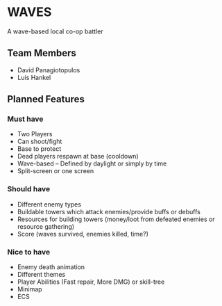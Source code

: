 # WAVES
A wave-based local co-op battler

## Team Members
- David Panagiotopulos
- Luis Hankel

## Planned Features

### Must have
- Two Players
- Can shoot/fight
- Base to protect
- Dead players respawn at base (cooldown)
- Wave-based – Defined by daylight or simply by time
- Split-screen or one screen

### Should have
-	Different enemy types
-	Buildable towers which attack enemies/provide buffs or debuffs
-	Resources for building towers (money/loot from defeated enemies or resource gathering)
-	Score (waves survived, enemies killed, time?)

### Nice to have
- Enemy death animation
- Different themes
- Player Abilities (Fast repair, More DMG) or skill-tree
- Minimap
- ECS
